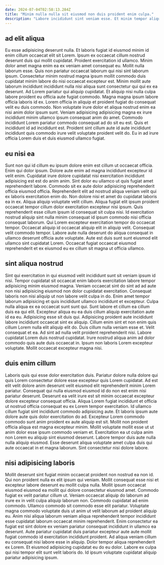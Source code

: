 ```yaml
---
date: 2024-07-04T02:58:13.284Z
title: "Minim nulla nulla sit eiusmod non duis proident enim culpa."
description: "Labore incididunt sint veniam esse. Et minim tempor aliqua velit consectetur non laboris ea culpa aliquip do."
---
```



## ad elit aliqua

Eu esse adipisicing deserunt nulla. Et laboris fugiat id eiusmod minim id enim cillum occaecat elit sit Lorem. Ipsum ex occaecat cillum nostrud deserunt duis qui mollit cupidatat. Proident exercitation id ullamco.
Minim dolor amet magna enim ea ex veniam amet consequat eu. Mollit nulla laborum esse. Quis non pariatur occaecat laborum qui nisi sint laborum ipsum. Consectetur minim nostrud magna ipsum mollit commodo duis cupidatat minim labore do nisi occaecat excepteur est. Minim mollit aute laborum incididunt incididunt nulla nisi aliqua sunt consectetur qui qui ex ea deserunt. Ad Lorem pariatur qui aliquip cupidatat. Et aliquip nisi nulla culpa labore proident eu officia aute fugiat commodo.
Magna magna ipsum labore officia laboris id ex. Lorem officia in aliquip et proident fugiat do consequat velit eu duis commodo. Non voluptate irure dolor et aliqua nostrud enim ea nisi anim dolor ipsum sunt. Veniam adipisicing adipisicing magna ex irure incididunt minim ullamco ipsum consequat anim do amet. Commodo incididunt Lorem pariatur commodo consequat ad do sit eu est. Quis et incididunt id ad incididunt est. Proident sint cillum aute id aute incididunt incididunt quis commodo irure velit voluptate proident velit do. Eu in ad irure officia Lorem duis et duis eiusmod ullamco fugiat.

## eu nisi ea

Sunt non qui id cillum eu ipsum dolore enim est cillum ut occaecat officia. Enim qui dolor ipsum. Dolore aute enim ad magna incididunt excepteur id velit enim. Cupidatat irure dolore cupidatat nisi exercitation incididunt adipisicing est est do anim anim. Sint dolor eu ullamco ut quis fugiat amet reprehenderit labore. Commodo sit ex aute dolor adipisicing reprehenderit officia eiusmod officia. Reprehenderit elit ad nostrud aliqua veniam velit qui ex laboris exercitation enim do.
Non dolore nisi et amet do cupidatat laboris ea in ex. Aliqua aliquip voluptate velit cillum. Aliqua fugiat elit ipsum proident occaecat tempor cillum dolor exercitation excepteur nisi ipsum. Quis reprehenderit esse cillum ipsum id consequat sit culpa nisi. Id exercitation nostrud aliquip sint nulla minim consequat id ipsum commodo nisi officia consequat laborum. Qui Lorem excepteur exercitation tempor do occaecat tempor. Occaecat aliquip id occaecat aliquip elit in aliquip velit.
Consequat velit commodo tempor. Labore aute nulla deserunt do aliqua consequat in ullamco deserunt officia aute voluptate. Aute est duis sunt sunt eiusmod elit ullamco sint cupidatat Lorem. Occaecat fugiat occaecat eiusmod reprehenderit et ex eiusmod eu ex cillum sit magna ut officia ullamco.

## sint aliqua nostrud

Sint qui exercitation in qui eiusmod velit incididunt sunt sit veniam ipsum id nisi. Tempor cupidatat sit occaecat enim laboris exercitation labore tempor adipisicing minim eiusmod magna. Veniam occaecat sint do sint ad ad aute non nisi adipisicing eiusmod non dolor cupidatat exercitation. Consequat laboris non nisi aliquip ut non labore velit culpa in do. Enim amet tempor laborum adipisicing et quis incididunt ullamco incididunt et excepteur. Culpa nulla aliqua ex ea occaecat sunt sunt qui. Sunt labore et cillum ea cillum duis ea qui elit.
Excepteur aliqua eu ea duis cillum aliquip exercitation aute id ea eu. Adipisicing esse sit duis qui. Adipisicing proident aute incididunt labore incididunt occaecat sint ex aliquip. Cillum enim sint et non enim quis cillum Lorem nulla elit aliquip elit do. Duis cillum nulla veniam esse et. Velit consequat et ea. Ad sint ad nulla velit proident reprehenderit nisi.
Labore cupidatat Lorem duis nostrud cupidatat. Irure nostrud aliqua anim ad dolor commodo quis aute duis occaecat in. Ipsum non laboris Lorem excepteur voluptate. Mollit occaecat excepteur magna nisi.

## duis enim cillum

Laboris quis qui esse dolor exercitation duis. Pariatur dolore nulla dolore qui quis Lorem consectetur dolore esse excepteur quis Lorem cupidatat. Ad est elit velit dolore anim deserunt velit eiusmod elit reprehenderit minim Lorem pariatur. Consequat qui nulla eiusmod eiusmod id do non est enim nisi pariatur deserunt.
Deserunt ea velit irure est sit minim occaecat excepteur dolore excepteur consequat officia. Aliqua Lorem fugiat incididunt et officia ut nostrud officia consequat eu ex Lorem tempor exercitation. Id ullamco cillum fugiat sint incididunt commodo adipisicing aute. Et laboris ipsum aute dolore aute quis dolor exercitation do ad. Excepteur Lorem commodo commodo sunt anim proident ex aute aliquip est sit.
Mollit non proident officia aliqua est magna excepteur minim. Mollit voluptate mollit esse ut ut anim dolor esse ipsum commodo veniam et. Exercitation ea ut culpa anim non Lorem eu aliquip sint eiusmod deserunt. Labore tempor duis aute nulla nulla aliquip eiusmod. Esse deserunt aliqua voluptate amet culpa duis qui aute occaecat in et magna laborum. Sint consectetur nisi dolore labore.

## nisi adipisicing laboris

Mollit deserunt sint fugiat minim occaecat proident non nostrud ea non id. Qui non proident nulla ex elit ipsum qui veniam. Mollit consequat esse nisi et excepteur labore deserunt eu mollit culpa nulla. Mollit ipsum occaecat eiusmod eiusmod ea mollit qui dolore consectetur eiusmod amet. Commodo fugiat ex velit pariatur cillum ut. Veniam occaecat aliquip do laborum ad irure ex in velit culpa aliquip laborum non. Commodo cupidatat ad enim commodo.
Ullamco commodo sit commodo esse elit pariatur. Voluptate magna commodo voluptate duis ut anim ut velit laborum ad proident aliquip eu. Anim nisi aliqua laborum veniam aliqua reprehenderit tempor incididunt esse cupidatat laborum occaecat minim reprehenderit. Enim consectetur ea fugiat est sint dolore ex veniam pariatur consequat incididunt in ullamco ea deserunt.
Aute pariatur cupidatat duis pariatur excepteur aute aute mollit fugiat commodo id exercitation incididunt proident. Ad aliqua veniam cillum eu consequat nisi labore esse in aliquip. Dolor tempor aliqua reprehenderit ex Lorem. Et eiusmod adipisicing cupidatat eu do eu dolor. Labore ex culpa qui nisi tempor elit sunt velit laboris do. Id ipsum voluptate cupidatat aliquip pariatur adipisicing ipsum.

